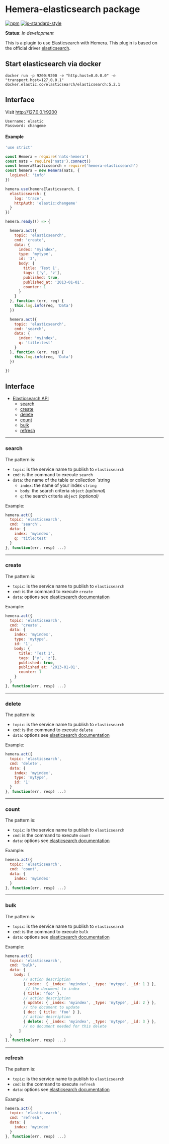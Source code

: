 # Hemera-elasticsearch package

[![npm](https://img.shields.io/npm/v/hemera-elasticsearch.svg?maxAge=3600)](https://www.npmjs.com/package/hemera-elasticsearch)
[![js-standard-style](https://img.shields.io/badge/code%20style-standard-brightgreen.svg)](http://standardjs.com)

**Status**: _In development_

This is a plugin to use Elasticsearch with Hemera.
This plugin is based on the official driver [elasticsearch](https://github.com/elastic/elasticsearch-js).

## Start elasticsearch via docker

```
docker run -p 9200:9200 -e "http.host=0.0.0.0" -e "transport.host=127.0.0.1" docker.elastic.co/elasticsearch/elasticsearch:5.2.1
```

## Interface
Visit http://127.0.0.1:9200
```
Username: elastic
Password: changeme
```

#### Example

```js
'use strict'

const Hemera = require('nats-hemera')
const nats = require('nats').connect()
const hemeraElasticsearch = require('hemera-elasticsearch')
const hemera = new Hemera(nats, {
  logLevel: 'info'
})

hemera.use(hemeraElasticsearch, {
  elasticsearch: {
    log: 'trace',
    httpAuth: 'elastic:changeme'
  }
})

hemera.ready(() => {

  hemera.act({
    topic: 'elasticsearch',
    cmd: 'create',
    data: {
      index: 'myindex',
      type: 'mytype',
      id: '3',
      body: {
        title: 'Test 1',
        tags: ['y', 'z'],
        published: true,
        published_at: '2013-01-01',
        counter: 1
      }
    }
  }, function (err, req) {
    this.log.info(req, 'Data')
  })

  hemera.act({
    topic: 'elasticsearch',
    cmd: 'search',
    data: {
      index: 'myindex',
      q: 'title:test'
    }
  }, function (err, req) {
    this.log.info(req, 'Data')
  })

})
```

## Interface

* [Elasticsearch API](#elasticsearch-api)
  * [search](#search)
  * [create](#create)
  * [delete](#delete)
  * [count](#count)
  * [bulk](#bulk)
  * [refresh](#refresh)
  
 
-------------------------------------------------------
### search

The pattern is:

* `topic`: is the service name to publish to `elasticsearch`
* `cmd`: is the command to execute `search`
* `data`: the name of the table or collection `string
  * `index`: the name of your index `string`
  * `body`: the search criteria `object` *(optional)*
  * `q`: the search criteria `object` *(optional)*

Example:
```js
hemera.act({
  topic: 'elasticsearch',
  cmd: 'search',
  data: {
    index: 'myindex',
    q: 'title:test'
  }
}, function(err, resp) ...)
```

-------------------------------------------------------
### create

The pattern is:

* `topic`: is the service name to publish to `elasticsearch`
* `cmd`: is the command to execute `create`
* `data`: options see [elasticsearch documentation](https://www.elastic.co/guide/en/elasticsearch/client/javascript-api/current/api-reference.html#api-create)

Example:
```js
hemera.act({
  topic: 'elasticsearch',
  cmd: 'create',
  data: {
    index: 'myindex',
    type: 'mytype',
    id: '1',
    body: {
      title: 'Test 1',
      tags: ['y', 'z'],
      published: true,
      published_at: '2013-01-01',
      counter: 1
    }
  }
}, function(err, resp) ...)
```

-------------------------------------------------------
### delete

The pattern is:

* `topic`: is the service name to publish to `elasticsearch`
* `cmd`: is the command to execute `delete`
* `data`: options see [elasticsearch documentation](https://www.elastic.co/guide/en/elasticsearch/client/javascript-api/current/api-reference.html#api-delete)

Example:
```js
hemera.act({
  topic: 'elasticsearch',
  cmd: 'delete',
  data: {
    index: 'myindex',
    type: 'mytype',
    id: '1'
  }
}, function(err, resp) ...)
```

-------------------------------------------------------
### count

The pattern is:

* `topic`: is the service name to publish to `elasticsearch`
* `cmd`: is the command to execute `count`
* `data`: options see [elasticsearch documentation](https://www.elastic.co/guide/en/elasticsearch/client/javascript-api/current/api-reference.html#api-count)

Example:
```js
hemera.act({
  topic: 'elasticsearch',
  cmd: 'count',
  data: {
    index: 'myindex'
  }
}, function(err, resp) ...)
```

-------------------------------------------------------
### bulk

The pattern is:

* `topic`: is the service name to publish to `elasticsearch`
* `cmd`: is the command to execute `bulk`
* `data`: options see [elasticsearch documentation](https://www.elastic.co/guide/en/elasticsearch/client/javascript-api/current/api-reference.html#api-bulk)

Example:
```js
hemera.act({
  topic: 'elasticsearch',
  cmd: 'bulk',
  data: {
    body: [
        // action description
        { index:  { _index: 'myindex', _type: 'mytype', _id: 1 } },
         // the document to index
        { title: 'foo' },
        // action description
        { update: { _index: 'myindex', _type: 'mytype', _id: 2 } },
        // the document to update
        { doc: { title: 'foo' } },
        // action description
        { delete: { _index: 'myindex', _type: 'mytype', _id: 3 } },
        // no document needed for this delete
      ]
  }
}, function(err, resp) ...)
```

-------------------------------------------------------
### refresh

The pattern is:

* `topic`: is the service name to publish to `elasticsearch`
* `cmd`: is the command to execute `refresh`
* `data`: options see [elasticsearch documentation](https://www.elastic.co/guide/en/elasticsearch/client/javascript-api/current/api-reference.html#api-indices-refresh)

Example:
```js
hemera.act({
  topic: 'elasticsearch',
  cmd: 'refresh',
  data: {
    index: 'myindex'
  }
}, function(err, resp) ...)
```
